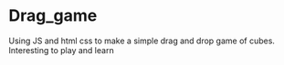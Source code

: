 # Drag_game
Using JS and html css to make a simple drag and drop game of cubes. Interesting to play and learn
